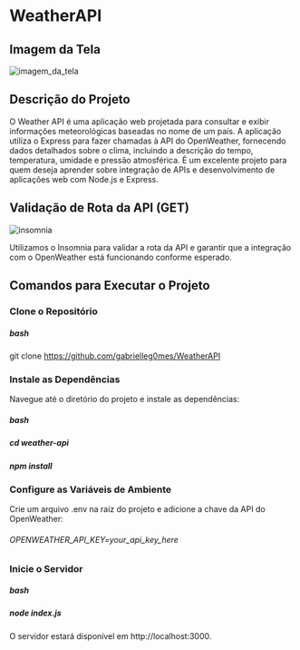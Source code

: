 # WeatherAPI

## Imagem da Tela

![imagem_da_tela](https://github.com/user-attachments/assets/4a4947cb-f21a-4353-aac0-6eb03184b463)

## Descrição do Projeto
O Weather API é uma aplicação web projetada para consultar e exibir informações meteorológicas baseadas no nome de um país. A aplicação utiliza o Express para fazer chamadas à API do OpenWeather, fornecendo dados detalhados sobre o clima, incluindo a descrição do tempo, temperatura, umidade e pressão atmosférica. É um excelente projeto para quem deseja aprender sobre integração de APIs e desenvolvimento de aplicações web com Node.js e Express.

## Validação de Rota da API (GET)

![insomnia](https://github.com/user-attachments/assets/aaa5afa8-4764-41a3-a469-bb9b524a3cbf)

Utilizamos o Insomnia para validar a rota da API e garantir que a integração com o OpenWeather está funcionando conforme esperado.

## Comandos para Executar o Projeto

### Clone o Repositório

 ##### bash
   git clone https://github.com/gabrielleg0mes/WeatherAPI
   
### Instale as Dependências
   Navegue até o diretório do projeto e instale as dependências:
   
   ##### bash
   
   ##### cd weather-api
   
   ##### npm install


### Configure as Variáveis de Ambiente

   Crie um arquivo .env na raiz do projeto e adicione a chave da API do OpenWeather:
   
   ###### OPENWEATHER_API_KEY=your_api_key_here

### Inicie o Servidor
   
   ##### bash
   
   ##### node index.js
   
   O servidor estará disponível em http://localhost:3000.

